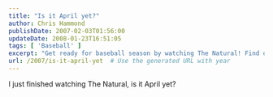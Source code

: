 ```yaml
---
title: "Is it April yet?"
author: Chris Hammond
publishDate: 2007-02-03T01:56:00
updateDate: 2008-01-23T16:51:05
tags: [ 'Baseball' ]
excerpt: "Get ready for baseball season by watching The Natural! Find out why this classic movie has fans counting down the days until April."
url: /2007/is-it-april-yet  # Use the generated URL with year
---
```

I just finished watching The Natural, is it April yet?

